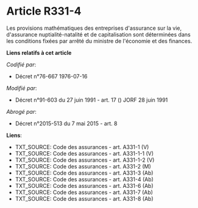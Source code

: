 # Article R331-4

Les provisions mathématiques des entreprises d'assurance sur la vie, d'assurance nuptialité-natalité et de capitalisation
sont déterminées dans les conditions fixées par arrêté du ministre de l'économie et des finances.

**Liens relatifs à cet article**

_Codifié par_:

  - Décret n°76-667 1976-07-16

_Modifié par_:

  - Décret n°91-603 du 27 juin 1991 - art. 17 () JORF 28 juin 1991

_Abrogé par_:

  - Décret n°2015-513 du 7 mai 2015 - art. 8

**Liens**:

  - TXT_SOURCE: Code des assurances - art. A331-1 (V)
  - TXT_SOURCE: Code des assurances - art. A331-1-1 (V)
  - TXT_SOURCE: Code des assurances - art. A331-1-2 (V)
  - TXT_SOURCE: Code des assurances - art. A331-2 (M)
  - TXT_SOURCE: Code des assurances - art. A331-3 (Ab)
  - TXT_SOURCE: Code des assurances - art. A331-4 (Ab)
  - TXT_SOURCE: Code des assurances - art. A331-6 (Ab)
  - TXT_SOURCE: Code des assurances - art. A331-7 (Ab)
  - TXT_SOURCE: Code des assurances - art. A331-8 (Ab)

